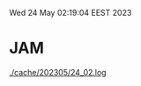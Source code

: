 Wed 24 May 02:19:04 EEST 2023
# JAM
<a href='./cache/202305/24_02.log'>./cache/202305/24_02.log</a>
